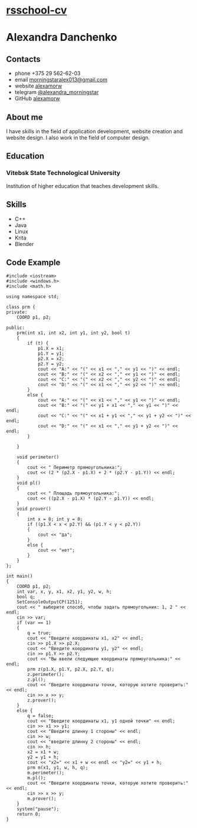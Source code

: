 # [rsschool-cv](https://alexamorw.github.io/)

# Alexandra Danchenko

## Contacts
- phone +375 29 562-62-03
- email [morningstaralex013@gmail.com](mailto:morningstaralex013@gmail.com)
- website [alexamorw](https://alexamorw.github.io/)
- telegram [@alexandra_morningstar](https://t.me/alexandra_morningstar)
- GitHub [alexamorw]()

## About me
I have skills in the field of application development, website creation and website design. I also work in the field of computer design.

## Education
### Vitebsk State Technological University
Institution of higher education that teaches development skills.

## Skills

- C++
- Java
- Linux
- Krita
- Blender

## Code Example
```
#include <iostream>
#include <windows.h>
#include <math.h>

using namespace std;

class prm {
private:
    COORD p1, p2;

public:
    prm(int x1, int x2, int y1, int y2, bool t)
    {
        if (t) {
            p1.X = x1;
            p1.Y = y1;
            p2.X = x2;
            p2.Y = y2;
            cout << "A:" << "(" << x1 << "," << y1 << ")" << endl;
            cout << "B:" << "(" << x2 << "," << y1 << ")" << endl;
            cout << "C:" << "(" << x2 << "," << y2 << ")" << endl;
            cout << "D:" << "(" << x1 << "," << y2 << ")" << endl;
        }
        else {
            cout << "A:" << "(" << x1 << "," << y1 << ")" << endl;
            cout << "B:" << "(" << y1 + x1 << "," << y1 << ")" << endl;
            cout << "C:" << "(" << x1 + y1 << "," << y1 + y2 << ")" << endl;
            cout << "D:" << "(" << x1 << "," << y1 + y2 << ")" << endl;
        }

    }
   
    void perimeter()
    {
        cout << " Периметр прямоугольника:";
        cout << (2 * (p2.X - p1.X) + 2 * (p2.Y - p1.Y)) << endl;
    }
    void pl()
    {
        cout << " Площадь прямоугольника:";
        cout << ((p2.X - p1.X) * (p2.Y - p1.Y)) << endl;
    }
    void prover()
    {
        int x = 0; int y = 0;
        if ((p1.X < x < p2.Y) && (p1.Y < y < p2.Y))
        {
            cout << "да";
        }
        else {
            cout << "нeт";
        }
    }
};

int main()
{
    COORD p1, p2;
    int var, x, y, x1, x2, y1, y2, w, h;
    bool q;
    SetConsoleOutputCP(1251);
    cout << " выберите способ, чтобы задать прямоугольник: 1, 2 " << endl;
    cin >> var;
    if (var == 1)
    {
        q = true;
        cout << "Введите координаты x1, x2" << endl;
        cin >> p1.X >> p2.X;
        cout << "Введите координаты у1, у2" << endl;
        cin >> p1.Y >> p2.Y;
        cout << "Вы ввели следующие координаты прямоугольника:" << endl;
        prm z(p1.X, p1.Y, p2.X, p2.Y, q);
        z.perimeter();
        z.pl();
        cout << "Введите координаты точки, которую хотите проверить:" << endl;
        cin >> x >> y;
        z.prover();
    }
    else {
        q = false;
        cout << "Введите координаты x1, у1 одной точки" << endl;
        cin >> x1 >> y1;
        cout << "Введите длинну 1 стороны" << endl;
        cin >> w;
        cout << "введите длинну 2 стороны" << endl;
        cin >> h;
        x2 = x1 + w;
        y2 = y1 + h;
        cout << "x2=" << x1 + w << endl << "y2=" << y1 + h;
        prm m(x1, y1, w, h, q);
        m.perimeter();
        m.pl();
        cout << "Введите координаты точки, которую хотите проверить:" << endl;
        cin >> x >> y;
        m.prover();
    }
    system("pause");
    return 0;
}
```
